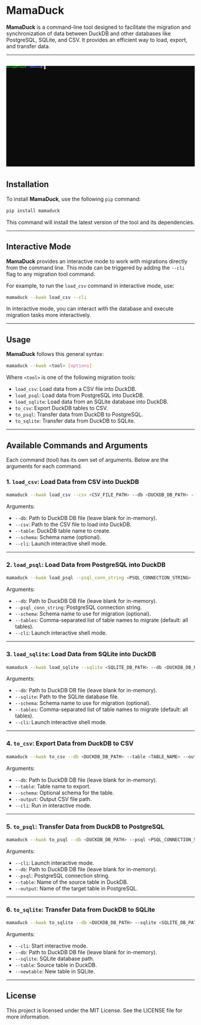 # MamaDuck

**MamaDuck** is a command-line tool designed to facilitate the migration and synchronization of data between DuckDB and other databases like PostgreSQL, SQLite, and CSV. It provides an efficient way to load, export, and transfer data.

---
![Duck Logo](demo.svg)
---
## Installation

To install **MamaDuck**, use the following `pip` command:

```bash
pip install mamaduck
```

This command will install the latest version of the tool and its dependencies.

---

## Interactive Mode

**MamaDuck** provides an interactive mode to work with migrations directly from the command line. This mode can be triggered by adding the `--cli` flag to any migration tool command.

For example, to run the `load_csv` command in interactive mode, use:

```bash
mamaduck --kwak load_csv --cli
```

In interactive mode, you can interact with the database and execute migration tasks more interactively.

---

## Usage

**MamaDuck** follows this general syntax:

```bash
mamaduck --kwak <tool> [options]
```

Where `<tool>` is one of the following migration tools:

- `load_csv`: Load data from a CSV file into DuckDB.
- `load_psql`: Load data from PostgreSQL into DuckDB.
- `load_sqlite`: Load data from an SQLite database into DuckDB.
- `to_csv`: Export DuckDB tables to CSV.
- `to_psql`: Transfer data from DuckDB to PostgreSQL.
- `to_sqlite`: Transfer data from DuckDB to SQLite.

---

## Available Commands and Arguments

Each command (tool) has its own set of arguments. Below are the arguments for each command.

### 1. `load_csv`: Load Data from CSV into DuckDB

```bash
mamaduck --kwak load_csv --csv <CSV_FILE_PATH> --db <DUCKDB_DB_PATH> --table <TABLE_NAME>
```

Arguments:
- `--db`: Path to DuckDB DB file (leave blank for in-memory).
- `--csv`: Path to the CSV file to load into DuckDB.
- `--table`: DuckDB table name to create.
- `--schema`: Schema name (optional).
- `--cli`: Launch interactive shell mode.

---

### 2. `load_psql`: Load Data from PostgreSQL into DuckDB

```bash
mamaduck --kwak load_psql --psql_conn_string <PSQL_CONNECTION_STRING> --db <DUCKDB_DB_PATH> --schema <SCHEMA_NAME>
```

Arguments:
- `--db`: Path to DuckDB DB file (leave blank for in-memory).
- `--psql_conn_string`: PostgreSQL connection string.
- `--schema`: Schema name to use for migration (optional).
- `--tables`: Comma-separated list of table names to migrate (default: all tables).
- `--cli`: Launch interactive shell mode.

---

### 3. `load_sqlite`: Load Data from SQLite into DuckDB

```bash
mamaduck --kwak load_sqlite --sqlite <SQLITE_DB_PATH> --db <DUCKDB_DB_PATH> --tables <TABLE_NAMES>
```

Arguments:
- `--db`: Path to DuckDB DB file (leave blank for in-memory).
- `--sqlite`: Path to the SQLite database file.
- `--schema`: Schema name to use for migration (optional).
- `--tables`: Comma-separated list of table names to migrate (default: all tables).
- `--cli`: Launch interactive shell mode.

---

### 4. `to_csv`: Export Data from DuckDB to CSV

```bash
mamaduck --kwak to_csv --db <DUCKDB_DB_PATH> --table <TABLE_NAME> --output <CSV_FILE_PATH>
```

Arguments:
- `--db`: Path to DuckDB DB file (leave blank for in-memory).
- `--table`: Table name to export.
- `--schema`: Optional schema for the table.
- `--output`: Output CSV file path.
- `--cli`: Run in interactive mode.

---

### 5. `to_psql`: Transfer Data from DuckDB to PostgreSQL

```bash
mamaduck --kwak to_psql --db <DUCKDB_DB_PATH> --psql <PSQL_CONNECTION_STRING> --table <TABLE_NAME>
```

Arguments:
- `--cli`: Launch interactive mode.
- `--db`: Path to DuckDB DB file (leave blank for in-memory).
- `--psql`: PostgreSQL connection string.
- `--table`: Name of the source table in DuckDB.
- `--output`: Name of the target table in PostgreSQL.

---

### 6. `to_sqlite`: Transfer Data from DuckDB to SQLite

```bash
mamaduck --kwak to_sqlite --db <DUCKDB_DB_PATH> --sqlite <SQLITE_DB_PATH> --table <TABLE_NAME> --newtable <NEW_TABLE_NAME>
```

Arguments:
- `--cli`: Start interactive mode.
- `--db`: Path to DuckDB DB file (leave blank for in-memory).
- `--sqlite`: SQLite database path.
- `--table`: Source table in DuckDB.
- `--newtable`: New table in SQLite.

---

## License

This project is licensed under the MIT License. See the LICENSE file for more information.